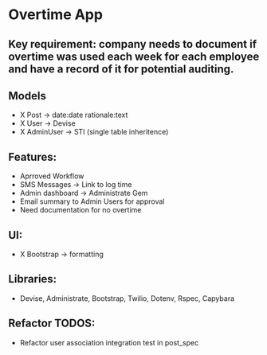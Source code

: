 # Overtime App

## Key requirement: company needs to document if overtime was used each week for each employee and have a record of it for potential auditing.

## Models

- X Post -> date:date rationale:text
- X User -> Devise
- X AdminUser -> STI (single table inheritence)

## Features:
- Aprroved Workflow
- SMS Messages -> Link to log time
- Admin dashboard -> Administrate Gem
- Email summary to Admin Users for approval
- Need documentation for no overtime

## UI: 
- X Bootstrap -> formatting

## Libraries:
- Devise, Administrate, Bootstrap, Twilio, Dotenv, Rspec, Capybara

## Refactor TODOS:
- Refactor user association integration test in post_spec